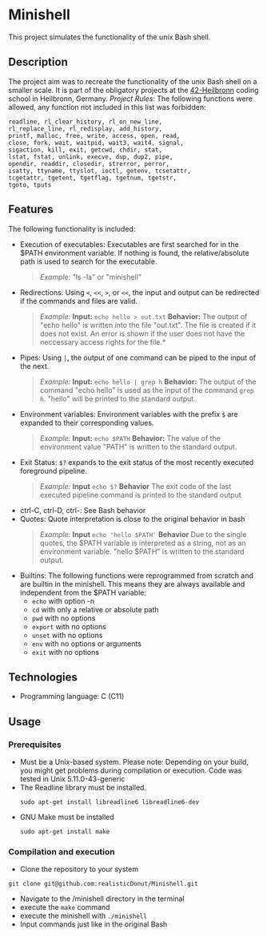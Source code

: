 # Minishell
This project simulates the functionality of the unix Bash shell.

## Description
The project aim was to recreate the functionality of the unix Bash shell on a smaller scale.
It is part of the obligatory projects at the [42-Heilbronn](https://www.42heilbronn.de/en/) coding school in Heilbronn, Germany.
*Project Rules:* The following functions were allowed, any function not included in this list was forbidden:
```git@github.com:realisticDonut/Minishell.git
readline, rl_clear_history, rl_on_new_line,
rl_replace_line, rl_redisplay, add_history,
printf, malloc, free, write, access, open, read,
close, fork, wait, waitpid, wait3, wait4, signal,
sigaction, kill, exit, getcwd, chdir, stat,
lstat, fstat, unlink, execve, dup, dup2, pipe,
opendir, readdir, closedir, strerror, perror,
isatty, ttyname, ttyslot, ioctl, getenv, tcsetattr,
tcgetattr, tgetent, tgetflag, tgetnum, tgetstr,
tgoto, tputs
```
## Features
The following functionality is included:
- Execution of executables: Executables are first searched for in the $PATH environment variable. If nothing is found, the relative/absolute path is used to search for the executable.
  >*Example:* "ls -la" or "minishell"
- Redirections: Using ```<```, ```<<```, ```>```, or ```<<```, the input and output can be redirected if the commands and files are valid.
  >*Example:* **Input:** ```echo hello > out.txt``` **Behavior:** The output of "echo hello" is written into the file "out.txt". The file is created if it does not exist. An error is shown if the user does not have the neccessary access rights   for the file.*
- Pipes: Using ```|```, the output of one command can be piped to the input of the next.                      
  >*Example:* **Input:** ```echo hello | grep h``` **Behavior:** The output of the command "echo hello" is used as the input of the command ```grep h```. "hello" will be printed to the standard output.
- Environment variables: Environment variables with the prefix ```$``` are expanded to their corresponding values.    
  >*Example:* **Input:** ```echo $PATH``` **Behavior:** The value of the environment value "PATH" is written to the standard output.
- Exit Status: ```$?``` expands to the exit status of the most recently executed foreground pipeline.                
  >*Example:* **Input** ```echo $?``` **Behavior** The exit code of the last executed pipeline command is printed to the standard   output
- ctrl-C, ctrl-D, ctrl-\: See Bash behavior
- Quotes: Quote interpretation is close to the original behavior in bash                                  
  >*Example:* **Input** ```echo 'hello $PATH'``` **Behavior** Due to the single quotes, the $PATH variable is interpreted as a string, not as an environment variable. "hello $PATH" is written to the standard output.
- Builtins: The following functions were reprogrammed from scratch and are builtin in the minishell. This means they are   always available and independent from the $PATH variable:
  - ```echo``` with option -n
  - ```cd``` with only a relative or absolute path
  - ```pwd``` with no options
  - ```export``` with no options
  - ```unset``` with no options
  - ```env``` with no options or arguments
  - ```exit``` with no options
 
## Technologies
 - Programming language: C (C11)
## Usage
### Prerequisites
- Must be a Unix-based system. Please note: Depending on your build, you might get problems during compilation or         execution. Code was tested in Unix 5.11.0-43-generic
- The Readline library must be installed.
  ```
  sudo apt-get install libreadline6 libreadline6-dev
  ```
- GNU Make must be installed
  ```
  sudo apt-get install make
  ```
### Compilation and execution
- Clone the repository to your system
```
git clone git@github.com:realisticDonut/Minishell.git
```
- Navigate to the /minishell directory in the terminal
- execute the ``` make ``` command
- execute the minishell with ```./minishell```
- Input commands just like in the original Bash


